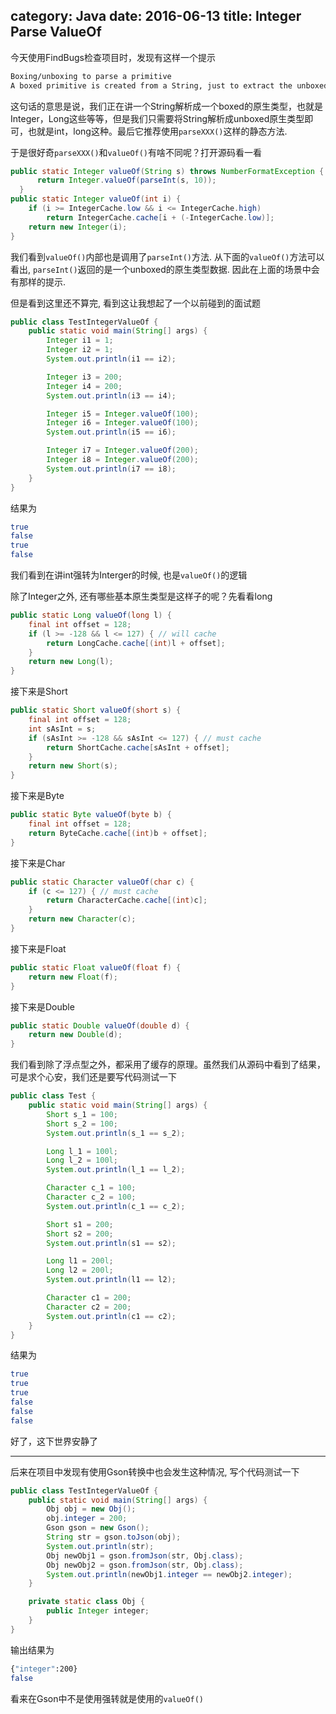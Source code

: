 category: Java
date: 2016-06-13
title: Integer Parse ValueOf
---
今天使用FindBugs检查项目时，发现有这样一个提示
```bash
Boxing/unboxing to parse a primitive
A boxed primitive is created from a String, just to extract the unboxed primitive value. It is more efficient to just call the static parseXXX method.
```
这句话的意思是说，我们正在讲一个String解析成一个boxed的原生类型，也就是Integer，Long这些等等，但是我们只需要将String解析成unboxed原生类型即可，也就是int，long这种。最后它推荐使用`parseXXX()`这样的静态方法.

于是很好奇`parseXXX()`和`valueOf()`有啥不同呢？打开源码看一看
```java
public static Integer valueOf(String s) throws NumberFormatException {
      return Integer.valueOf(parseInt(s, 10));
  }
public static Integer valueOf(int i) {
    if (i >= IntegerCache.low && i <= IntegerCache.high)
        return IntegerCache.cache[i + (-IntegerCache.low)];
    return new Integer(i);
}
```
我们看到`valueOf()`内部也是调用了`parseInt()`方法. 从下面的`valueOf()`方法可以看出, `parseInt()`返回的是一个unboxed的原生类型数据. 因此在上面的场景中会有那样的提示.

但是看到这里还不算完, 看到这让我想起了一个以前碰到的面试题
```java
public class TestIntegerValueOf {
	public static void main(String[] args) {
		Integer i1 = 1;
		Integer i2 = 1;
		System.out.println(i1 == i2);

		Integer i3 = 200;
		Integer i4 = 200;
		System.out.println(i3 == i4);

		Integer i5 = Integer.valueOf(100);
		Integer i6 = Integer.valueOf(100);
		System.out.println(i5 == i6);

		Integer i7 = Integer.valueOf(200);
		Integer i8 = Integer.valueOf(200);
		System.out.println(i7 == i8);
	}
}
```
结果为
```bash
true
false
true
false
```
我们看到在讲int强转为Interger的时候, 也是`valueOf()`的逻辑

除了Integer之外, 还有哪些基本原生类型是这样子的呢？先看看long
```java
public static Long valueOf(long l) {
    final int offset = 128;
    if (l >= -128 && l <= 127) { // will cache
        return LongCache.cache[(int)l + offset];
    }
    return new Long(l);
}
```
接下来是Short
```java
public static Short valueOf(short s) {
    final int offset = 128;
    int sAsInt = s;
    if (sAsInt >= -128 && sAsInt <= 127) { // must cache
        return ShortCache.cache[sAsInt + offset];
    }
    return new Short(s);
}
```
接下来是Byte
```java
public static Byte valueOf(byte b) {
    final int offset = 128;
    return ByteCache.cache[(int)b + offset];
}
```
接下来是Char
```java
public static Character valueOf(char c) {
    if (c <= 127) { // must cache
        return CharacterCache.cache[(int)c];
    }
    return new Character(c);
}
```
接下来是Float
```java
public static Float valueOf(float f) {
    return new Float(f);
}
```
接下来是Double
```java
public static Double valueOf(double d) {
    return new Double(d);
}
```

我们看到除了浮点型之外，都采用了缓存的原理。虽然我们从源码中看到了结果，可是求个心安，我们还是要写代码测试一下
```java
public class Test {
	public static void main(String[] args) {
		Short s_1 = 100;
		Short s_2 = 100;
		System.out.println(s_1 == s_2);

		Long l_1 = 100l;
		Long l_2 = 100l;
		System.out.println(l_1 == l_2);

		Character c_1 = 100;
		Character c_2 = 100;
		System.out.println(c_1 == c_2);

		Short s1 = 200;
		Short s2 = 200;
		System.out.println(s1 == s2);

		Long l1 = 200l;
		Long l2 = 200l;
		System.out.println(l1 == l2);

		Character c1 = 200;
		Character c2 = 200;
		System.out.println(c1 == c2);
	}
}
```
结果为
```bash
true
true
true
false
false
false
```
好了，这下世界安静了

-------------------------------------------------------------------------
后来在项目中发现有使用Gson转换中也会发生这种情况, 写个代码测试一下
```java
public class TestIntegerValueOf {
	public static void main(String[] args) {
		Obj obj = new Obj();
		obj.integer = 200;
		Gson gson = new Gson();
		String str = gson.toJson(obj);
		System.out.println(str);
		Obj newObj1 = gson.fromJson(str, Obj.class);
		Obj newObj2 = gson.fromJson(str, Obj.class);
		System.out.println(newObj1.integer == newObj2.integer);
	}

	private static class Obj {
		public Integer integer;
	}
}
```
输出结果为
```bash
{"integer":200}
false
```
看来在Gson中不是使用强转就是使用的`valueOf()`